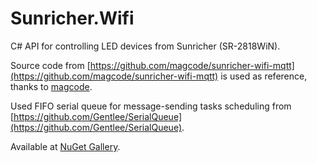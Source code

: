 # Sunricher.Wifi
C# API for controlling LED devices from Sunricher (SR-2818WiN).

Source code from [https://github.com/magcode/sunricher-wifi-mqtt](https://github.com/magcode/sunricher-wifi-mqtt) is used as reference, thanks to [magcode](https://github.com/magcode).

Used FIFO serial queue for message-sending tasks scheduling from [https://github.com/Gentlee/SerialQueue](https://github.com/Gentlee/SerialQueue).

Available at [NuGet Gallery](https://www.nuget.org/packages/Sunricher.Wifi.Api/).

